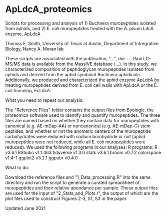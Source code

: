# ApLdcA_proteomics

Scripts for processing and analysis of 1) Buchnera muropeptides isolated from aphids, and 2) E. coli muropeptides treated with the A. pisum LdcA enzyme, ApLdcA

Thomas E. Smith, University of Texas at Austin, Department of Intregrative Biology, Nancy A. Moran lab

These scripts are associated with the publication, "...", doi:... . Raw LC-MS/MS data is available from the MassIVE database (...). In this study, we characterized composition of peptidoglycan muropeptides isolated from aphids and derived from the aphid symbiont Buchnera aphidicola. Additionally, we produced and characterized the aphid enzyme ApLdcA by treating muropeptides derived from E. coli cell walls with ApLdcA or the E. coli homolog, EcLdcA. 

What you need to repeat our analysis:

The "Reference Files" folder contains the output files from Byologic, the proteomics software used to identify and quantify muropeptides. The three files are named based on whether they contain data for muropeptides with canonical (e.g. AE-mDap-AA) or noncanonical (e.g. AE-mDap-G) stem peptides, and whether or not the anomeric centers of the muropeptide carbohydrates were reduced with sodium borohydride or not (aphid muropeptides were not reduced, while all E. coli muropeptides were reduced). We used the following programs in our analyses:
R programs: R v3.6.1 RStudio v1.1.463 tidyverse v1.3.0 stats v3.6.1 broom v0.7.2 colorspace v1.4-1 ggplot2 v3.2.1 ggpubr v0.4.0

What to do:

Download the reference files and "1_Data_processing.R" into the same directory and run the script to generate a curated spreadsheet of muropeptides and their relative abundance per sample. These output files are used for the input of "2_Stats_and_Plots.r", the output of which are the plot files used to construct Figures 2-3, S1, S3 in the paper.

Updated June 2021
